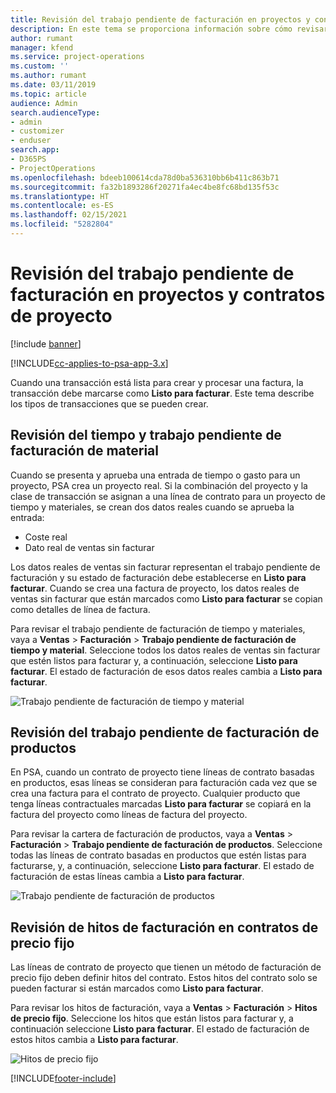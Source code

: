 ```yaml
---
title: Revisión del trabajo pendiente de facturación en proyectos y contratos de proyecto
description: En este tema se proporciona información sobre cómo revisar los trabajos pendientes en los productos, los gastos y el tiempo, y cómo marcarlos como listos para la facturación.
author: rumant
manager: kfend
ms.service: project-operations
ms.custom: ''
ms.author: rumant
ms.date: 03/11/2019
ms.topic: article
audience: Admin
search.audienceType:
- admin
- customizer
- enduser
search.app:
- D365PS
- ProjectOperations
ms.openlocfilehash: bdeeb100614cda78d0ba536310bb6b411c863b71
ms.sourcegitcommit: fa32b1893286f20271fa4ec4be8fc68bd135f53c
ms.translationtype: HT
ms.contentlocale: es-ES
ms.lasthandoff: 02/15/2021
ms.locfileid: "5282804"
---
```

# <a name="review-the-invoicing-backlog-on-projects-and-project-contracts"></a>Revisión del trabajo pendiente de facturación en proyectos y contratos de proyecto

[!include [banner](../includes/psa-now-project-operations.md)]

[!INCLUDE[cc-applies-to-psa-app-3.x](../includes/cc-applies-to-psa-app-3x.md)]

Cuando una transacción está lista para crear y procesar una factura, la transacción debe marcarse como **Listo para facturar**. Este tema describe los tipos de transacciones que se pueden crear.

## <a name="review-the-time-and-material-billing-backlog"></a>Revisión del tiempo y trabajo pendiente de facturación de material

Cuando se presenta y aprueba una entrada de tiempo o gasto para un proyecto, PSA crea un proyecto real. Si la combinación del proyecto y la clase de transacción se asignan a una línea de contrato para un proyecto de tiempo y materiales, se crean dos datos reales cuando se aprueba la entrada:

- Coste real 
- Dato real de ventas sin facturar

Los datos reales de ventas sin facturar representan el trabajo pendiente de facturación y su estado de facturación debe establecerse en **Listo para facturar**. Cuando se crea una factura de proyecto, los datos reales de ventas sin facturar que están marcados como **Listo para facturar** se copian como detalles de línea de factura.

Para revisar el trabajo pendiente de facturación de tiempo y materiales, vaya a **Ventas** \> **Facturación** \> **Trabajo pendiente de facturación de tiempo y material**. Seleccione todos los datos reales de ventas sin facturar que estén listos para facturar y, a continuación, seleccione **Listo para facturar**. El estado de facturación de esos datos reales cambia a **Listo para facturar**.

![Trabajo pendiente de facturación de tiempo y material](media/TMBacklog.png)

## <a name="review-the-product-billing-backlog"></a>Revisión del trabajo pendiente de facturación de productos

En PSA, cuando un contrato de proyecto tiene líneas de contrato basadas en productos, esas líneas se consideran para facturación cada vez que se crea una factura para el contrato de proyecto. Cualquier producto que tenga líneas contractuales marcadas **Listo para facturar** se copiará en la factura del proyecto como líneas de factura del proyecto.

Para revisar la cartera de facturación de productos, vaya a **Ventas** \> **Facturación** \> **Trabajo pendiente de facturación de productos**. Seleccione todas las líneas de contrato basadas en productos que estén listas para facturarse, y, a continuación, seleccione **Listo para facturar**. El estado de facturación de estas líneas cambia a **Listo para facturar**.

![Trabajo pendiente de facturación de productos](media/ProductBacklog.png)

## <a name="review-billing-milestones-on-fixed-price-contracts"></a>Revisión de hitos de facturación en contratos de precio fijo

Las líneas de contrato de proyecto que tienen un método de facturación de precio fijo deben definir hitos del contrato. Estos hitos del contrato solo se pueden facturar si están marcados como **Listo para facturar**. 

Para revisar los hitos de facturación, vaya a **Ventas** \> **Facturación** \> **Hitos de precio fijo**. Seleccione los hitos que están listos para facturar y, a continuación seleccione **Listo para facturar**. El estado de facturación de estos hitos cambia a **Listo para facturar**.

![Hitos de precio fijo](media/FPBacklog.png)


[!INCLUDE[footer-include](../includes/footer-banner.md)]